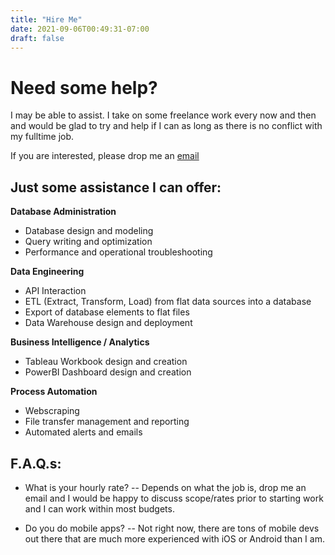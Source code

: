 ```yaml
---
title: "Hire Me"
date: 2021-09-06T00:49:31-07:00
draft: false
---
```


# Need some help?

I may be able to assist. I take on some freelance work every now and then and would be glad to try and help if I can as long as there is no conflict with my fulltime job.

If you are interested, please drop me an [email](mailto:christopheracorbin@outlook.com)

## Just some assistance I can offer:

**Database Administration**
- Database design and modeling
- Query writing and optimization
- Performance and operational troubleshooting

**Data Engineering**
- API Interaction
- ETL (Extract, Transform, Load) from flat data sources into a database
- Export of database elements to flat files 
- Data Warehouse design and deployment

**Business Intelligence / Analytics** 
- Tableau Workbook design and creation
- PowerBI Dashboard design and creation

**Process Automation**
- Webscraping
- File transfer management and reporting
- Automated alerts and emails


## F.A.Q.s:

- What is your hourly rate?
-- Depends on what the job is, drop me an email and I would be happy to discuss scope/rates prior to starting work and I can work within most budgets.

- Do you do mobile apps? -- Not right now, there are tons of mobile devs out there that are much more experienced with iOS or Android than I am.

